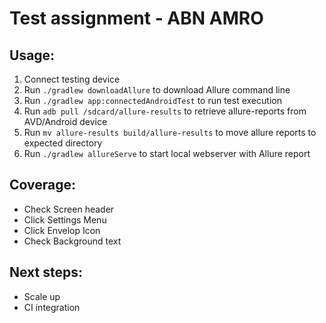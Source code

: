 # Test assignment - ABN AMRO

## Usage:
1) Connect testing device
2) Run `./gradlew downloadAllure` to download Allure command line
2) Run `./gradlew app:connectedAndroidTest` to run test execution
3) Run `adb pull /sdcard/allure-results` to retrieve allure-reports from AVD/Android device
4) Run `mv allure-results build/allure-results` to move allure reports to expected directory
5) Run `./gradlew allureServe` to start local webserver with Allure report

## Coverage:
* Check Screen header
* Click Settings Menu
* Click Envelop Icon
* Check Background text

## Next steps:
* Scale up
* CI integration